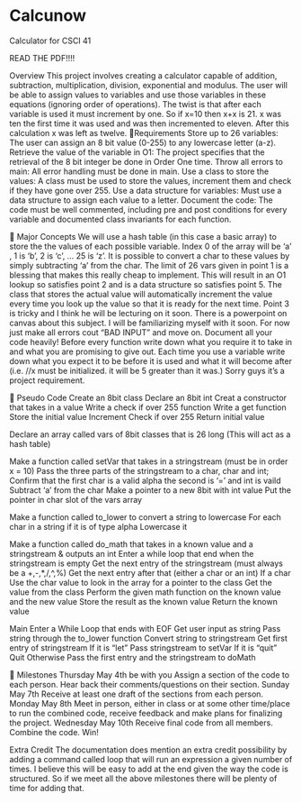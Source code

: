 # Calcunow
Calculator for CSCI 41

READ THE PDF!!!!

Overview
This project involves creating a calculator capable of addition, subtraction, multiplication, division, exponential and modulus. The user will be able to assign values to variables and use those variables in these equations (ignoring order of operations). The twist is that after each variable is used it must increment by one. So if x=10 then x+x is 21. x was ten the first time it was used and was then incremented to eleven. After this calculation x was left as twelve. 

Requirements
Store up to 26 variables: The user can assign an 8 bit value (0-255) to any lowercase letter (a-z). 
Retrieve the value of the variable in O1: The project specifies that the retrieval of the 8 bit integer be done in Order One time.
Throw all errors to main: All error handling must be done in main.
Use a class to store the values: A class must be used to store the values, increment them and check if they have gone over 255.
Use a data structure for variables: Must use a data structure to assign each value to a letter.
Document the code: The code must be well commented, including pre and post conditions for every variable and documented class invariants for each function.


Major Concepts
		We will use a hash table (in this case a basic array) to store the the values of each possible variable. Index 0 of the array will be ‘a’ , 1 is ‘b’, 2 is ‘c’, … 25 is ‘z’. It is possible to convert a char to these values by simply subtracting ‘a’ from the char. The limit of 26 vars given in point 1 is a blessing that makes this really cheap to implement. This will result in an O1 lookup so satisfies point 2 and is a data structure so satisfies point 5.
		The class that stores the actual value will automatically increment the value every time you look up the value so that it is ready for the next time.
		Point 3 is tricky and I think he will be lecturing on it soon. There is a powerpoint on canvas about this subject. I will be familiarizing myself with it soon. For now just make all errors cout “BAD INPUT” and move on.
		Document all your code heavily! Before every function write down what you require it to take in and what you are promising to give out. Each time you use a variable write down what you expect it to be before it is used and what it will become after (i.e. //x must be initialized. it will be 5 greater than it was.) Sorry guys it’s a project requirement. 



Pseudo Code
	Create an 8bit class
		Declare an 8bit int
		Creat a constructor that takes in a value
		Write a check if over 255 function
Write a get function
	Store the initial value
	Increment
	Check if over 255
	Return initial value

Declare an array called vars of 8bit classes that is 26 long (This will act as a hash table)

Make a function called setVar that takes in a stringstream (must be in order x = 10)
	Pass the three parts of the stringstream to a char, char and int;
	Confirm that the first char is a valid alpha the second is ‘=’ and int is vaild
	Subtract ‘a’ from the char
	Make a pointer to a new 8bit with int value
	Put the pointer in char slot of the vars array

Make a function called to_lower to convert a string to lowercase
	For each char in a string 
    if it is of type alpha
      Lowercase it

Make a function called do_math that takes in a known value and a stringstream & outputs an int
	Enter a while loop that end when the stringstream is empty
		Get the next entry of the stringstream (must always be a +,-,*,/,^,%)
		Get the next entry after that (either a char or an int)
		If a char
			Use the char value to look in the array for a pointer to the class
			Get the value from the class
		Perform the given math function on the known value and the new value
		Store the result as the known value
	Return the known value

Main
	Enter a While Loop that ends with EOF
		Get user input as string
		Pass string through the to_lower function
		Convert string to stringstream
		Get first entry of stringstream
		If it is “let”
			Pass stringstream to setVar
		If it is “quit”
			Quit
		Otherwise
			Pass the first entry and the stringstream to doMath


Milestones
Thursday May 4th be with you
Assign a section of the code to each person. Hear back their comments/questions on their section.
Sunday May 7th
Receive at least one draft of the sections from each person.
Monday May 8th
Meet in person, either in class or at some other time/place to run the combined code, receive feedback and make plans for finalizing the project.
Wednesday May 10th
Receive final code from all members. Combine the code. Win!

Extra Credit
The documentation does mention an extra credit possibility by adding a command called loop that will run an expression a given number of times. I believe this will be easy to add at the end given the way the code is structured. So if we meet all the above milestones there will be plenty of time for adding that.
